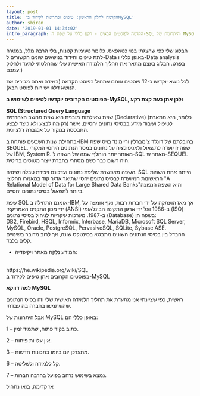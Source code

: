 ```yaml
---
layout: post
title: 'הקדמה לחלק הראשון: טיפים ופתרונות לקידוד בMySQL'
author: shiran
date: '2019-01-01 14:34:02'
intro_paragraph: הקדמה לפוסטים הבאים - רקע כללי על שפת ה-SQL והיתרונות של MySQL כ-Database
---
```


הבלוג שלי כפי שהצגתי בנוי כטאפאס. כלומר טעימות קטנות, בלי הרבה מלל, במטרה לתת טיפים וחידוד בנושאים שונים הקשורים ל-Data באופן כללי ו-Data analysis בפרט. 
הבלוג בעצם מתאר את תהליך הלמידה האישית שלי שהחלטתי לתעד ולחלוק עמכם:)

לכל נושא יוקדשו כ-12 פוסטים אותם אתחיל בפוסט הקדמה (במידה ואתם מכירים את הנושא דלגו ישירות לפוסט הבא).

**הפוסטים הקרובים יוקדשו לטיפים לשימוש ב-MySQL, ולכן אתן כעת קצת רקע**


**SQL (Structured Query Language** 
<br>
שפת שאילתות מובנית
היא שפת מחשב הצהרתית (Declarative) (כלומר, היא מתארת רק מה לבצע ולא כיצד לבצע) לטיפול ועיבוד מידע בבסיסי נתונים יחסיים, אשר התבססה במקור על אלגברה רלציונית. 

בתחילת שנות השבעים פותחה ב-IBM בהובלתם של דונלד צ'מברלין וריימונד בויס שפת SEQUEL. שפה זו יועדה לתשאול ולמניפולציה על נתונים במסד הנתונים היחסי המקורי של IBM, ‏System R. מאוחר יותר הוחלף שמה של השפה ל-SQL מאחר ש-SEQUEL היה רשום כבר כשם מסחרי בחברת ייצור מטוסים בריטית.

השפה מאפשרת שליפת נתונים ועדכונם ויצירת טבלה ושינויה. SQL הייתה אחת השפות הראשונות המיועדת לבסיס נתונים יחסי שתיאר אדגר קוד במאמרו החלוצי "A Relational Model of Data for Large Shared Data Banks"‏ והיא השפה הנפוצה ביותר לתשאול בסיסי נתונים יחסיים.

שפת SQL אומנם התחילה ב-IBM, אך מאז הועתקה על ידי חברות רבות, ואף אומצה על ידי מכון התקנים האמריקאי (ANSI) ב-1986 ועל ידי ארגון התקינה הבינלאומי (ISO) ב-1987. 
מערכות עיקריות לניהול בסיסי נתונים (Database) בשפה הן:
<br>
DB2, Firebird, HSQL, Informix, Interbase, MariaDB, Microsoft SQL Server, MySQL, Oracle, PostgreSQL, PervasiveSQL, SQLite, Sybase ASE. 
<br>
ההבדל בין בסיסי הנתונים השונים מתבטא בסינטקס שונה, אך לרוב מדובר בשינויים קלים בלבד.

* המידע נלקח מאתר ויקיפדיה:
<br>
 https://he.wikipedia.org/wiki/SQL 

<br>
בפוסטים הקרובים אתן טיפים לקידוד ב-MySQL 

**למה דווקא MySQL**

ראשית, כפי שציינתי אני מתעדת את תהליך הלמידה האישית שלי וזה בסיס הנתונים שהשתמשו בחברה בה עבדתי.

אבל היתרונות של MySQL באופן כללי הם:

1 – כתוב בקוד פתוח, שתמיד זמין.

2 – אין עלויות פיתוח.

3 – מתעדכן יום ביומו בתכונות חדשות.

6 – קל ללמידה ולשליטה.

7 – נמצא בשימוש נרחב בפועל בהרבה חברות.

אז קדימה, בואו נתחיל



